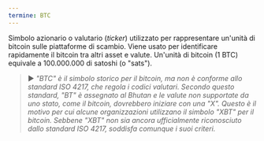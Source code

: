 ```yaml
---
termine: BTC
---
```


Simbolo azionario o valutario (*ticker*) utilizzato per rappresentare un'unità di bitcoin sulle piattaforme di scambio. Viene usato per identificare rapidamente il bitcoin tra altri asset e valute. Un'unità di bitcoin (1 BTC) equivale a 100.000.000 di satoshi (o "sats").

> ► *"BTC" è il simbolo storico per il bitcoin, ma non è conforme allo standard ISO 4217, che regola i codici valutari. Secondo questo standard, "BT" è assegnato al Bhutan e le valute non supportate da uno stato, come il bitcoin, dovrebbero iniziare con una "X". Questo è il motivo per cui alcune organizzazioni utilizzano il simbolo "XBT" per il bitcoin. Sebbene "XBT" non sia ancora ufficialmente riconosciuto dallo standard ISO 4217, soddisfa comunque i suoi criteri.*